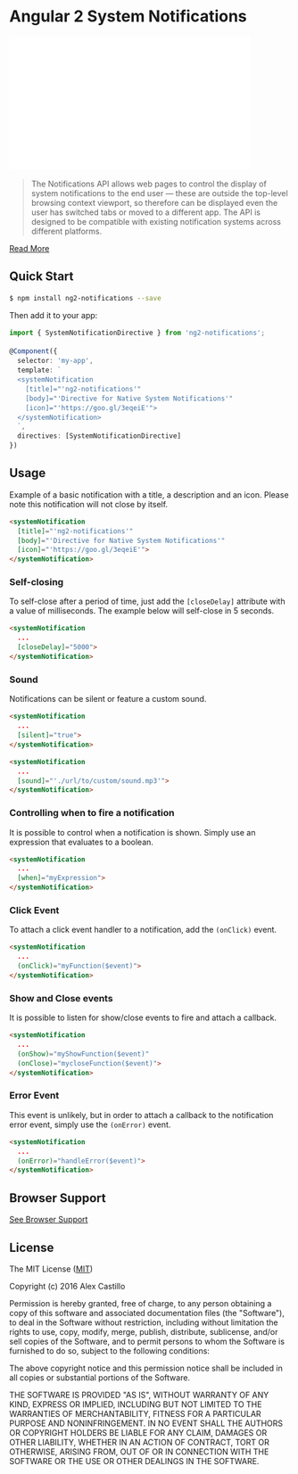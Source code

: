 # Angular 2 System Notifications

[![](./src/public/img/demo.gif)]()

> The Notifications API allows web pages to control the display of system notifications to the end user — these are outside the top-level browsing context viewport, so therefore can be displayed even the user has switched tabs or moved to a different app. The API is designed to be compatible with existing notification systems across different platforms.

[Read More](https://developer.mozilla.org/en-US/docs/Web/API/Notifications_API)

## Quick Start

```bash
$ npm install ng2-notifications --save
```

Then add it to your app:

``` ts
import { SystemNotificationDirective } from 'ng2-notifications';

@Component({
  selector: 'my-app',
  template: `
  <systemNotification 
    [title]="'ng2-notifications'"
    [body]="'Directive for Native System Notifications'"
    [icon]="'https://goo.gl/3eqeiE'">
  </systemNotification>
  `,
  directives: [SystemNotificationDirective]
})
```

## Usage

Example of a basic notification with a title, a description and an icon.
Please note this notification will not close by itself.

``` html
<systemNotification 
  [title]="'ng2-notifications'"
  [body]="'Directive for Native System Notifications'"
  [icon]="'https://goo.gl/3eqeiE'">
</systemNotification>
```

### Self-closing

To self-close after a period of time, just add the `[closeDelay]` attribute with a value of milliseconds. The example below will self-close in 5 seconds.

``` html
<systemNotification 
  ...
  [closeDelay]="5000">
</systemNotification>
```

### Sound

Notifications can be silent or feature a custom sound.

``` html
<systemNotification 
  ...
  [silent]="true">
</systemNotification>
```

``` html
<systemNotification 
  ...
  [sound]="'./url/to/custom/sound.mp3'">
</systemNotification>
```

### Controlling when to fire a notification

It is possible to control when a notification is shown. 
Simply use an expression that evaluates to a boolean.

``` html
<systemNotification 
  ...
  [when]="myExpression">
</systemNotification>
```

### Click Event

To attach a click event handler to a notification, add the `(onClick)` event.

``` html
<systemNotification 
  ...
  (onClick)="myFunction($event)">
</systemNotification>
```

### Show and Close events

It is possible to listen for show/close events to fire and attach a callback.

``` html
<systemNotification 
  ...
  (onShow)="myShowFunction($event)"
  (onClose)="mycloseFunction($event)">
</systemNotification>
```

### Error Event

This event is unlikely, but in order to attach a callback to the notification error event, simply use the `(onError)` event.

``` html
<systemNotification 
  ...
  (onError)="handleError($event)">
</systemNotification>
```

## Browser Support

[See Browser Support](http://caniuse.com/#feat=notifications)

## License

The MIT License ([MIT](/LICENSE))

Copyright (c) 2016 Alex Castillo

Permission is hereby granted, free of charge, to any person obtaining a copy
of this software and associated documentation files (the "Software"), to deal
in the Software without restriction, including without limitation the rights
to use, copy, modify, merge, publish, distribute, sublicense, and/or sell
copies of the Software, and to permit persons to whom the Software is
furnished to do so, subject to the following conditions:

The above copyright notice and this permission notice shall be included in
all copies or substantial portions of the Software.

THE SOFTWARE IS PROVIDED "AS IS", WITHOUT WARRANTY OF ANY KIND, EXPRESS OR
IMPLIED, INCLUDING BUT NOT LIMITED TO THE WARRANTIES OF MERCHANTABILITY,
FITNESS FOR A PARTICULAR PURPOSE AND NONINFRINGEMENT. IN NO EVENT SHALL THE
AUTHORS OR COPYRIGHT HOLDERS BE LIABLE FOR ANY CLAIM, DAMAGES OR OTHER
LIABILITY, WHETHER IN AN ACTION OF CONTRACT, TORT OR OTHERWISE, ARISING FROM,
OUT OF OR IN CONNECTION WITH THE SOFTWARE OR THE USE OR OTHER DEALINGS IN
THE SOFTWARE.
